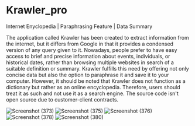 # Krawler_pro
Internet Enyclopedia | Paraphrasing Feature | Data Summary

The application called Krawler has been created to extract information from the internet, but it differs from Google in 
that it provides a condensed version of any query given to it. 
Nowadays, people prefer to have easy access to brief and precise information about events, individuals, or historical 
dates, rather than browsing multiple websites in search of a suitable definition or summary. 
Krawler fulfills this need by offering not only concise data but also the option to paraphrase it and save it to your 
computer. 
However, it should be noted that Krawler does not function as a dictionary but rather as an online encyclopedia.
Therefore, users should treat it as such and not use it as a search engine.
The source code isn't open source due to customer-client contracts.

![Screenshot (373)](https://user-images.githubusercontent.com/65783304/234913347-0e951de2-01f7-4f9e-b83f-87329345df1f.png)
![Screenshot (375)](https://user-images.githubusercontent.com/65783304/234913585-f9408785-143b-401e-bfb4-80f54cba0657.png)
![Screenshot (376)](https://user-images.githubusercontent.com/65783304/234913683-b625a331-8f4d-463b-8abf-08b0c7af39e0.png)
![Screenshot (378)](https://user-images.githubusercontent.com/65783304/234913924-b35a8072-ec03-471a-84de-ad3a70ad8427.png)
![Screenshot (380)](https://user-images.githubusercontent.com/65783304/234914001-95ab6bf7-1a3f-4dc5-871a-f2c70cb15aab.png)
